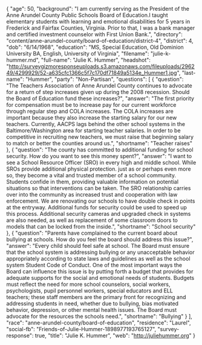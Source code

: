 {
  "age": 50,
  "background": "I am currently serving as the President of the Anne Arundel County Public Schools Board of Education.I taught elementary students with learning and emotional disabilities for 5 years in Frederick and Fairfax Counties, Virginia. Prior to that, I was a bank manager and certified investment counselor with First Union Bank.",
  "directory": "content/anne-arundel-county/board-of-education/district-4",
  "district": 4,
  "dob": "6/14/1968",
  "education": "MS, Special Education, Old Dominion University BA, English, University of Virginia",
  "filename": "julie-k-hummer.md",
  "full-name": "Julie K. Hummer",
  "headshot": "http://surveygizmoresponseuploads.s3.amazonaws.com/fileuploads/296249/4299929/52-a635cfc1366c5f7c170df71849a5134e_Hummer1.jpg",
  "last-name": "Hummer",
  "party": "Non-Partisan",
  "questions": [
    {
      "question": "The Teachers Association of Anne Arundel County continues to advocate for a return of step increases given up during the 2008 recession. Should the Board of Education fund these increases?",
      "answer": "The first priority for compensation must be to increase pay for our current workforce through regular step and COLA increases. The COLA increases are important because they also increase the starting salary for our new teachers. Currently, AACPS lags behind the other school systems in the Baltimore/Washington area for starting teacher salaries. In order to be competitive in recruiting new teachers, we must raise that beginning salary to match or better the counties around us.",
      "shortname": "Teacher raises"
    },
    {
      "question": "The county has committed to additional funding for school security. How do you want to see this money spent?",
      "answer": "I want to see a School Resource Officer (SRO) in every high and middle school. While SROs provide additional physical protection. just as or perhaps even more so, they become a vital and trusted member of a school community. Students confide in them, providing valuable information on potential situations so that interventions can be taken. The SRO relationship carries over into the community as increased trust and cooperation with law enforcement. We are renovating our schools to have double check in points at the entryway. Additional funds for security could be used to speed up this process. Additional security cameras and upgraded check in systems are also needed, as well as replacement of some classroom doors to models that can be locked from the inside.",
      "shortname": "School security"
    },
    {
      "question": "Parents have complained to the current board about bullying at schools. How do you feel the board should address this issue?",
      "answer": "Every child should feel safe at school. The Board must ensure that the school system is addressing bullying or any unacceptable behavior appropriately according to state laws and guidelines as well as the school system Student Code of Conduct. One of the most important ways the Board can influence this issue is by putting forth a budget that provides for adequate supports for the social and emotional needs of students. Budgets must reflect the need for more school counselors, social workers, psychologists, pupil personnel workers, special educators and ELL teachers; these staff members are the primary front for recognizing and addressing students in need, whether due to bullying, bias motivated behavior, depression, or other mental health issues. The Board must advocate for the resources the schools need.",
      "shortname": "Bullying"
    }
  ],
  "race": "anne-arundel-county/board-of-education",
  "residence": "Laurel",
  "social-fb": "Friends-of-Julie-Hummer-1898977193765127",
  "survey-response": true,
  "title": "Julie K. Hummer",
  "web": "http://juliehummer.org"
}
